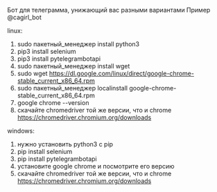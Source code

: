 Бот для телеграмма, унижающий вас разными вариантами
Пример @cagirl_bot

linux:
1) sudo пакетный_менеджер install python3
2) pip3 install selenium
3) pip3 install pytelegrambotapi
4) sudo пакетный_менеджер install wget
5) sudo wget https://dl.google.com/linux/direct/google-chrome-stable_current_x86_64.rpm
6) sudo пакетный_менеджер localinstall google-chrome-stable_current_x86_64.rpm
7) google chrome --version 
8) скачайте chromedriver той же версии, что и chrome https://chromedriver.chromium.org/downloads

windows:
1) нужно установить python3 с pip
2) pip install selenium
3) pip install pytelegrambotapi
4) установите google chrome и посмотрите его версию
5) скачайте chromedriver той же версии, что и chrome https://chromedriver.chromium.org/downloads
